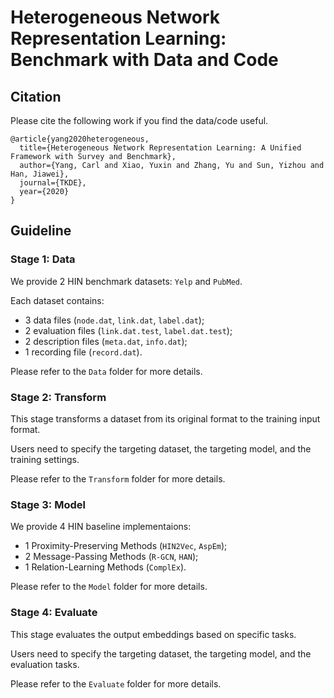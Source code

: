 # Heterogeneous Network Representation Learning: Benchmark with Data and Code

## Citation

Please cite the following work if you find the data/code useful.

```
@article{yang2020heterogeneous,
  title={Heterogeneous Network Representation Learning: A Unified Framework with Survey and Benchmark},
  author={Yang, Carl and Xiao, Yuxin and Zhang, Yu and Sun, Yizhou and Han, Jiawei},
  journal={TKDE},
  year={2020}
}
```

## Guideline

### Stage 1: Data

We provide 2 HIN benchmark datasets: ```Yelp``` and ```PubMed```.

Each dataset contains:
- 3 data files (```node.dat```, ```link.dat```, ```label.dat```);
- 2 evaluation files (```link.dat.test```, ```label.dat.test```);
- 2 description files (```meta.dat```, ```info.dat```);
- 1 recording file (```record.dat```).

Please refer to the ```Data``` folder for more details.

### Stage 2: Transform

This stage transforms a dataset from its original format to the training input format.

Users need to specify the targeting dataset, the targeting model, and the training settings.

Please refer to the ```Transform``` folder for more details.

### Stage 3: Model

We provide 4 HIN baseline implementaions: 
- 1 Proximity-Preserving Methods (```HIN2Vec```, ```AspEm```); 
- 2 Message-Passing Methods (```R-GCN```, ```HAN```); 
- 1 Relation-Learning Methods (```ComplEx```).

Please refer to the ```Model``` folder for more details.

### Stage 4: Evaluate

This stage evaluates the output embeddings based on specific tasks. 

Users need to specify the targeting dataset, the targeting model, and the evaluation tasks.

Please refer to the ```Evaluate``` folder for more details.
